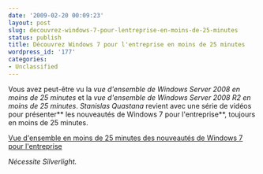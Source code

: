 ```yaml
---
date: '2009-02-20 00:09:23'
layout: post
slug: decouvrez-windows-7-pour-lentreprise-en-moins-de-25-minutes
status: publish
title: Découvrez Windows 7 pour l'entreprise en moins de 25 minutes
wordpress_id: '177'
categories:
- Unclassified
---
```


Vous avez peut-être vu la _vue d'ensemble de Windows Server 2008 en moins de 25 minutes_ et la _vue d'ensemble de Windows Server 2008 R2 en moins de 25 minutes_. _Stanislas Quastana_ revient avec une série de vidéos pour présenter** les nouveautés de Windows 7 pour l'entreprise**, toujours en moins de 25 minutes.




[Vue d'ensemble en moins de 25 minutes des nouveautés de Windows 7 pour l'entreprise](http://blogs.technet.com/stanislas/archive/2009/02/19/vue-d-ensemble-windows-7-pour-l-entreprise-en-moins-de-17-min.aspx)




_Nécessite Silverlight._



